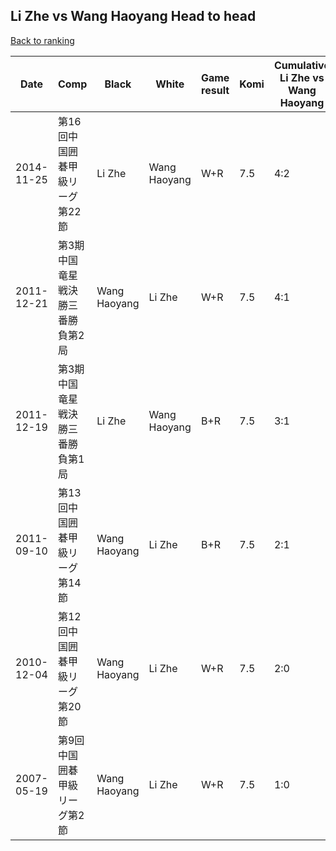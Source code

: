 ## Li Zhe vs Wang Haoyang Head to head

[Back to ranking](../../index.md)




| **Date** | **Comp** | **Black** | **White** | **Game result** | **Komi** | **Cumulative Li Zhe vs Wang Haoyang** | **Li Zhe streak** | **Wang Haoyang streak** | 
| --- | --- | --- | --- | --- | --- | --- | --- | --- |
| 2014-11-25 | 第16回中国囲碁甲級リーグ第22節 | Li Zhe | Wang Haoyang | W+R | 7.5 | 4:2 | 0 | 1 | 
| 2011-12-21 | 第3期中国竜星戦決勝三番勝負第2局 | Wang Haoyang | Li Zhe | W+R | 7.5 | 4:1 | 2 | 0 | 
| 2011-12-19 | 第3期中国竜星戦決勝三番勝負第1局 | Li Zhe | Wang Haoyang | B+R | 7.5 | 3:1 | 1 | 0 | 
| 2011-09-10 | 第13回中国囲碁甲級リーグ第14節 | Wang Haoyang | Li Zhe | B+R | 7.5 | 2:1 | 0 | 1 | 
| 2010-12-04 | 第12回中国囲碁甲級リーグ第20節 | Wang Haoyang | Li Zhe | W+R | 7.5 | 2:0 | 2 | 0 | 
| 2007-05-19 | 第9回中国囲碁甲級リーグ第2節 | Wang Haoyang | Li Zhe | W+R | 7.5 | 1:0 | 1 | 0 |




